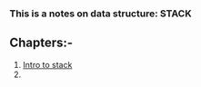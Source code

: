 ### This is a notes on data structure: STACK

## Chapters:-
1. [Intro to stack](https://github.com/iemAnshuman/Data_Structures/blob/927a5e13a53df4ffbaae6d558975ab4e6b65f8d9/dataStructures_6680/stack/stack.md)
2. 